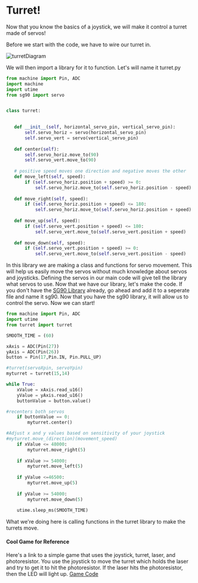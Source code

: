 # Turret!

Now that you know the basics of a joystick, we will make it control a turret made of servos!  

Before we start with the code, we have to wire our turret in. 

![turretDiagram](https://github.com/javaplus/PicoProjects/blob/main/images/turret6_bb.png?raw=true)



 We will then import a library for it to function. Let's will name it turret.py

 ```python
from machine import Pin, ADC
import machine
import utime
from sg90 import servo


class turret:

    
    def __init__(self, horizontal_servo_pin, vertical_servo_pin):
        self.servo_horiz = servo(horizontal_servo_pin)
        self.servo_vert = servo(vertical_servo_pin)
        
    def center(self):
        self.servo_horiz.move_to(90)
        self.servo_vert.move_to(90)
    
    # positive speed moves one direction and negative moves the other
    def move_left(self, speed):
        if (self.servo_horiz.position + speed) >= 0:
            self.servo_horiz.move_to(self.servo_horiz.position - speed)
            
    def move_right(self, speed):
        if (self.servo_horiz.position + speed) <= 180:
            self.servo_horiz.move_to(self.servo_horiz.position + speed)
            
    def move_up(self, speed):
        if (self.servo_vert.position + speed) <= 180:
            self.servo_vert.move_to(self.servo_vert.position + speed) 
        
    def move_down(self, speed):
        if (self.servo_vert.position + speed) >= 0:
            self.servo_vert.move_to(self.servo_vert.position - speed)
 ```

In this library we are making a class and functions for servo movement. This will help us easily move the servos without much knowledge about servos and joysticks. Defining the servos in our main code will give tell the library what servos to use. Now that we have our library, let's make the code. If you don't have the [SG90 Library](https://raw.githubusercontent.com/javaplus/PicoProjects/main/servos/sg90.py) already, go ahead and add it to a seperate file and name it sg90.
Now that you have the sg90 library, it will allow us to control the servo. Now we can start!

```python
from machine import Pin, ADC
import utime
from turret import turret

SMOOTH_TIME = (60)

xAxis = ADC(Pin(27))
yAxis = ADC(Pin(26))
button = Pin(17,Pin.IN, Pin.PULL_UP)

#turret(servoXpin, servoYpin)
myturret = turret(15,14)

while True:
    xValue = xAxis.read_u16()
    yValue = yAxis.read_u16()
    buttonValue = button.value()

#recenters both servos
    if buttonValue == 0:
        myturret.center()

#Adjust x and y values based on sensitivity of your joystick
#myturret.move_(direction)(movement_speed)
    if xValue <= 48000:
        myturret.move_right(5)
   
    if xValue >= 54000:
        myturret.move_left(5)
         
    if yValue <=46500:
        myturret.move_up(5)
        
    if yValue >= 54000:
        myturret.move_down(5)
        
    utime.sleep_ms(SMOOTH_TIME)           
```

  What we're doing here is calling functions in the turret library to make the turrets move.

#### Cool Game for Reference 

Here's a link to a simple game that uses the joystick, turret, laser, and photoresistor.  You use the joystick to move the turret which holds the laser and try to get it to hit the photoresistor.  If the laser hits the photoresistor, then the LED will light up.
[Game Code](../game/turret_laser_target.py)
